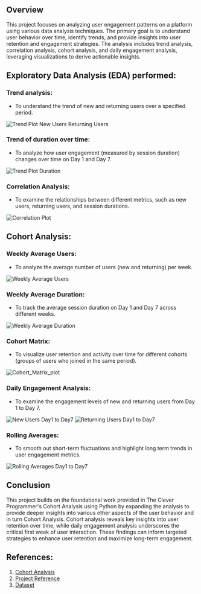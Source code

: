## Overview

This project focuses on analyzing user engagement patterns on a platform using various data analysis techniques. The primary goal is to understand user behavior over time, identify trends, and provide insights into user retention and engagement strategies. The analysis includes trend analysis, correlation analysis, cohort analysis, and daily engagement analysis, leveraging visualizations to derive actionable insights.

## Exploratory Data Analysis (EDA) performed:

### Trend analysis:
- To understand the trend of new and returning users over a specified period.

![Trend Plot New Users Returning Users](output/Trend_Plot_New_users_Returning_users.png)

### Trend of duration over time:
- To analyze how user engagement (measured by session duration) changes over time on Day 1 and Day 7.

![Trend Plot Duration](output/Trend_Plot_Duration.png)

### Correlation Analysis:
- To examine the relationships between different metrics, such as new users, returning users, and session durations.

![Correlation Plot](output/Correlation_Plot.png)

## Cohort Analysis:

### Weekly Average Users:
- To analyze the average number of users (new and returning) per week.

![Weekly Average Users](output/Weekly_Average_Users.png)

### Weekly Average Duration:
- To track the average session duration on Day 1 and Day 7 across different weeks.

![Weekly Average Duration](output/Weekly_Average_Duration.png)

### Cohort Matrix:
- To visualize user retention and activity over time for different cohorts (groups of users who joined in the same period).

![Cohort_Matrix_plot](output/Cohort_Matrix_plot.png)

### Daily Engagement Analysis:
- To examine the engagement levels of new and returning users from Day 1 to Day 7.

![New Users Day1 to Day7](output/New_Users_Day1_Day7.png)
![Returning Users Day1 to Day7](output/Returning_Users_Day1_Day7.png)

### Rolling Averages:
- To smooth out short-term fluctuations and highlight long term trends in user engagement metrics.

![Rolling Averages Day1 to Day7](output/Rolling_Averages_Day1_Day7.png)

## Conclusion

This project builds on the foundational work provided in The Clever Programmer's Cohort Analysis using Python by expanding the analysis to provide deeper insights into various other aspects of the user behavior and in turn Cohort Analysis.
Cohort analysis reveals key insights into user retention over time, while daily engagement analysis underscores the critical first week of user interaction. These findings can inform targeted strategies to enhance user retention and maximize long-term engagement.

## References:
1. [Cohort Analysis](https://en.wikipedia.org/wiki/Cohort_analysis)
2. [Project Reference](https://thecleverprogrammer.com/2023/11/27/cohort-analysis-using-python/)
3. [Dataset](https://statso.io/cohort-analysis-case-study/)

